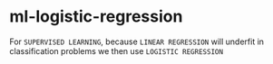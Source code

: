 # ml-logistic-regression

For ```SUPERVISED LEARNING```, because ```LINEAR REGRESSION``` will underfit in classification problems we then use ```LOGISTIC REGRESSION```
